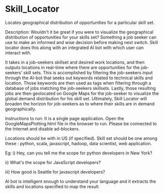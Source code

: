 # Skill_Locator
Locates geographical distribution of opportunities for a particular skill set.  

Description:
Wouldn't it be great if you were to visualize the geographical distribution of opportunities for your skills set? Something a job seeker can use to make an informed and wise decision before making next switch. Skill locator does this along with an integrated AI bot with which user can interact with.  

It takes in a job-seekers skillset and desired work locations, and then outputs locations in real-time where there are opportunities for the job-seekers’ skill sets. This is accomplished by filtering the job-seekers input through the AI-bot that seeks out keywords related to technical skills and location. Those keywords are then used as tags when filtering through a database of jobs matching the job-seekers skillsets. Lastly, those resulting jobs are then geolocated on Google Maps for the job-seeker to visualize the global demand distribution for his skill set. Ultimately, Skill Locator will broaden the horizon for job-seekers as to where their skills are in demand geographically.


Instructions to run:
It is a single page application. Open the GoogleMapsPlotting.html file in the browser to run. Please be connected to the Internet and disable ad-blockers.

Locations should be with in US (if specified). Skill set should be one among these : python, scala, javascript, hadoop, data scientist, web application. 

Eg:
i) Hey, can you tell me the scope for python developers in New York?

ii) What's the scope for JavaScript developers? 

iii) How good is Seattle for javascript developers? 

AI bot is intelligent enough to understand your language and it extracts the skills and locations specified to map the result.  
